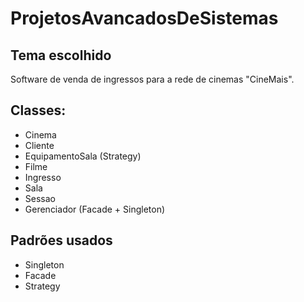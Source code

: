# ProjetosAvancadosDeSistemas
## Tema escolhido
Software de venda de ingressos para a rede de cinemas "CineMais".

## Classes:
- Cinema
- Cliente
- EquipamentoSala (Strategy)
- Filme
- Ingresso
- Sala
- Sessao
- Gerenciador (Facade + Singleton)

## Padrões usados
- Singleton
- Facade
- Strategy